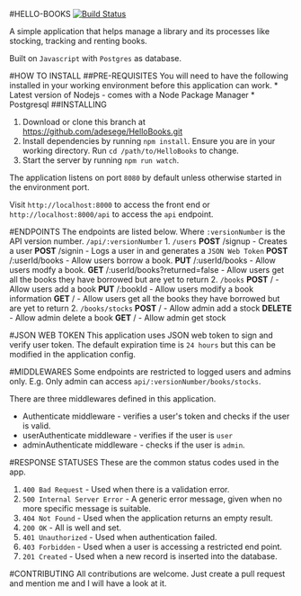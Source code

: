 #HELLO-BOOKS [![Build Status](https://travis-ci.org/adesege/HelloBooks.svg?branch=development)](https://travis-ci.org/adesege/HelloBooks)

A simple application that helps manage a library and its processes like stocking, tracking and renting books.

Built on `Javascript` with `Postgres` as database.

#HOW TO INSTALL
##PRE-REQUISITES
    You will need to have the following installed in your working environment before this application can work.
    * Latest version of Nodejs - comes with a Node Package Manager
    * Postgresql
##INSTALLING
1. Download or clone this branch at https://github.com/adesege/HelloBooks.git
2. Install dependencies by running `npm install`. Ensure you are in your working directory. Run `cd /path/to/HelloBooks` to change.
3. Start the server by running `npm run watch`.

The application listens on port `8080` by default unless otherwise started in the environment port.

Visit `http://localhost:8000` to access the front end or `http://localhost:8000/api` to access the `api` endpoint.

#ENDPOINTS
The endpoints are listed below.
Where `:versionNumber` is the API version number.
    `/api/:versionNumber`
        1. `/users`
            **POST** /signup - Creates a user
            **POST** /signin - Logs a user in and generates a `JSON Web Token`
            **POST** /:userId/books - Allow users borrow a book.
            **PUT** /:userId/books - Allow users modfy a book.
            **GET** /:userId/books?returned=false - Allow users get all the books they have borrowed but are yet to return
        2. `/books`
            **POST** / - Allow users add a book
            **PUT** /:bookId - Allow users modify a book information
            **GET** / - Allow users get all the books they have borrowed but are yet to return
        2. `/books/stocks`
            **POST** / - Allow admin add a stock
            **DELETE** - Allow admin delete a book
            **GET** / - Allow admin get stock

#JSON WEB TOKEN
This application uses JSON web token to sign and verify user token. The default expiration time is `24 hours` but this can be modified in the application config.

#MIDDLEWARES
Some endpoints are restricted to logged users and admins only. E.g. Only admin can access `api/:versionNumber/books/stocks`.

There are three middlewares defined in this application.
* Authenticate middleware - verifies a user's token and checks if the user is valid.
* userAuthenticate middleware - verifies if the user is `user`
* adminAuthenticate middleware - checks if the user is `admin`.

#RESPONSE STATUSES
These  are the common status codes used in the app.

1. `400 Bad Request` - Used when there is a validation error.
2. `500 Internal Server Error` - A generic error message, given when no more specific message is suitable.
3. `404 Not Found` - Used when the application returns an empty result.
4. `200 OK` - All is well and set.
5. `401 Unauthorized` - Used when authentication failed.
6. `403 Forbidden` - Used when a user is accessing a restricted end point.
7. `201 Created` - Used when a new record is inserted into the database.

#CONTRIBUTING
All contributions are welcome. Just create a pull request and mention me and I will have a look at it.